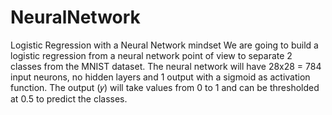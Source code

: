 # NeuralNetwork
Logistic Regression with a Neural Network mindset 
We are going to build a logistic regression from a neural network point of view to separate 2 classes from the MNIST dataset.
The neural network will have 28x28 = 784 input neurons, no hidden layers and 1 output with a sigmoid as activation function. 
The output (𝑦) will take values from 0 to 1 and can be thresholded at 0.5 to predict the classes.
